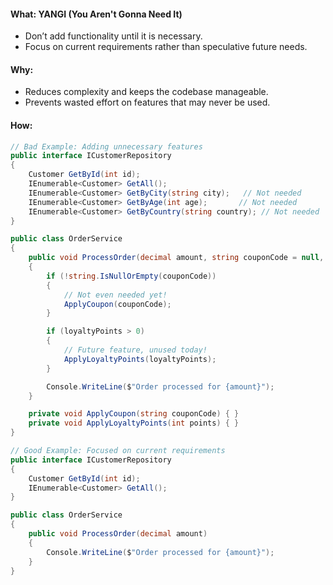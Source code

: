 #### What: YANGI (You Aren't Gonna Need It)
 - Don’t add functionality until it is necessary.
 - Focus on current requirements rather than speculative future needs.

#### Why: 
- Reduces complexity and keeps the codebase manageable.
- Prevents wasted effort on features that may never be used.

#### How: 

```csharp
// Bad Example: Adding unnecessary features
public interface ICustomerRepository
{
    Customer GetById(int id);
    IEnumerable<Customer> GetAll();
    IEnumerable<Customer> GetByCity(string city);   // Not needed
    IEnumerable<Customer> GetByAge(int age);       // Not needed
    IEnumerable<Customer> GetByCountry(string country); // Not needed
}

public class OrderService
{
    public void ProcessOrder(decimal amount, string couponCode = null, int loyaltyPoints = 0)
    {
        if (!string.IsNullOrEmpty(couponCode))
        {
            // Not even needed yet!
            ApplyCoupon(couponCode);
        }

        if (loyaltyPoints > 0)
        {
            // Future feature, unused today!
            ApplyLoyaltyPoints(loyaltyPoints);
        }

        Console.WriteLine($"Order processed for {amount}");
    }

    private void ApplyCoupon(string couponCode) { }
    private void ApplyLoyaltyPoints(int points) { }
}

```

```csharp
// Good Example: Focused on current requirements
public interface ICustomerRepository
{
    Customer GetById(int id);
    IEnumerable<Customer> GetAll();
}

public class OrderService
{
    public void ProcessOrder(decimal amount)
    {
        Console.WriteLine($"Order processed for {amount}");
    }
}

```
